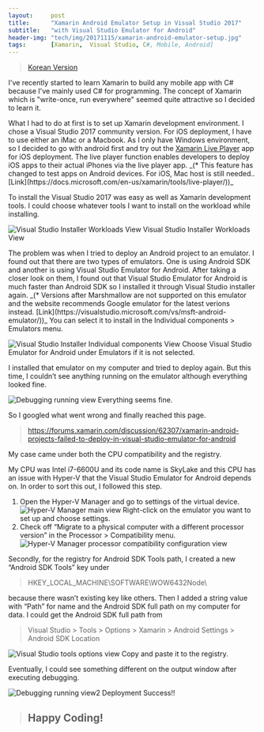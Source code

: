 ```yaml
---
layout:     post
title:      "Xamarin Android Emulator Setup in Visual Studio 2017"
subtitle:   "with Visual Studio Emulator for Android"
header-img: "tech/img/20171115/xamarin-android-emulator-setup.jpg"
tags:       [Xamarin,  Visual Studio, C#, Mobile, Android]
---
```

<blockquote>
<a href="{{ site.baseurl }}/tech/2017/11/15/xamarin-setup-kr/">Korean Version</a>
</blockquote>
<p>
I've recently started to learn Xamarin to build any mobile app with C# because I've mainly used C# for programming. 
The concept of Xamarin which is "write-once, run everywhere" seemed quite attractive so I decided to learn it.  
</p>
<p>
What I had to do at first is to set up Xamarin development environment. 
I chose a Visual Studio 2017 community version. 
For iOS deployment, I have to use either an iMac or a Macbook. 
As I only have Windows environment, so I decided to go with android first and try out the <a href="https://www.xamarin.com/live" target="_blank">Xamarin Live Player</a> app for iOS deployment. 
The live player function enables developers to deploy iOS apps to their actual iPhones via the live player app.
_(* This feature has changed to test apps on Android devices. For iOS, Mac host is still needed..[Link](https://docs.microsoft.com/en-us/xamarin/tools/live-player/))_
</p>
<p>
To install the Visual Studio 2017 was easy as well as Xamarin development tools. 
I could choose whatever tools I want to install on the workload while installing.
</p>
<a class="popupImg">
    <img src="https://developer.xamarin.com/guides/cross-platform/troubleshooting/questions/visualstudio-2017-rc/Images/install1-orig.png" alt="Visual Studio Installer Workloads View">
</a>
<span class="caption text-muted">Visual Studio Installer Workloads View</span>
<p>
The problem was when I tried to deploy an Android project to an emulator. 
I found out that there are two types of emulators. One is using Android SDK and another is using Visual Studio Emulator for Android. 
After taking a closer look on them, I found out that Visual Studio Emulator for Android is much faster than Android SDK 
so I installed it through Visual Studio installer again. _(* Versions after Marshmallow are not supported on this emulator and the website recommends Google emulator for the latest verions instead. [Link](https://visualstudio.microsoft.com/vs/msft-android-emulator/))_
You can select it to install in the Individual components > Emulators menu.
</p>
<a class="popupImg">
    <img src="https://social.msdn.microsoft.com/Forums/getfile/1012756" alt="Visual Studio Installer Individual components View">
</a>
<span class="caption text-muted">Choose Visual Studio Emulator for Android under Emulators if it is not selected.</span>
<p>
I installed that emulator on my computer and tried to deploy again. 
But this time, I couldn’t see anything running on the emulator although everything looked fine.
</p>
<a class="popupImg">
    <img src="{{ site.baseurl }}/tech/img/20171115/xamarin-android-emulator-setup1.jpg" alt="Debugging running view">
</a>
<span class="caption text-muted">Everything seems fine.</span>
<p>
So I googled what went wrong and finally reached this page.
</p>
<blockquote><a href="https://forums.xamarin.com/discussion/62307/xamarin-android-projects-failed-to-deploy-in-visual-studio-emulator-for-android" target="_blank">https://forums.xamarin.com/discussion/62307/xamarin-android-projects-failed-to-deploy-in-visual-studio-emulator-for-android</a></blockquote>
<p>
My case came under both the CPU compatibility and the registry.
</p>
<p>
My CPU was Intel i7-6600U and its code name is SkyLake and this CPU has an issue with Hyper-V that the Visual Studio Emulator for Android depends on. In order to sort this out, I followed this step.
</p>
<ol>
    <li>Open the Hyper-V Manager and go to settings of the virtual device.</li>
    <a class="popupImg">
        <img src="{{ site.baseurl }}/tech/img/20171115/xamarin-android-emulator-setup2.jpg" alt="Hyper-V Manager main view">
    </a>
    <span class="caption text-muted">Right-click on the emulator you want to set up and choose settings.</span>
    <li>Check off “Migrate to a physical computer with a different processor version” in the Processor > Compatibility menu.</li>
    <a class="popupImg">
        <img src="{{ site.baseurl }}/tech/img/20171115/xamarin-android-emulator-setup3.jpg" alt="Hyper-V Manager processor compatibility configuration view">
    </a>
</ol>
<p>
Secondly, for the registry for Android SDK Tools path, I created a new “Android SDK Tools” key under <blockquote>HKEY_LOCAL_MACHINE\SOFTWARE\WOW6432Node\</blockquote> because there wasn’t existing key like others. Then I added a string value with “Path” for name and the Android SDK full path on my computer for data. 
I could get the Android SDK full path from <blockquote>Visual Studio > Tools > Options > Xamarin > Android Settings > Android SDK Location</blockquote>
</p>
<a class="popupImg">
    <img src="{{ site.baseurl }}/tech/img/20171115/xamarin-android-emulator-setup4.jpg" alt="Visual Studio tools options view">
</a>
<span class="caption text-muted">Copy and paste it to the registry.</span>
<p>
Eventually, I could see something different on the output window after executing debugging.
</p>
<a class="popupImg">
    <img src="{{ site.baseurl }}/tech/img/20171115/xamarin-android-emulator-setup5.jpg" alt="Debugging running view2">
</a>
<span class="caption text-muted">Deployment Success!!</span>
<blockquote><h2 class="section-heading">Happy Coding!</h2></blockquote>